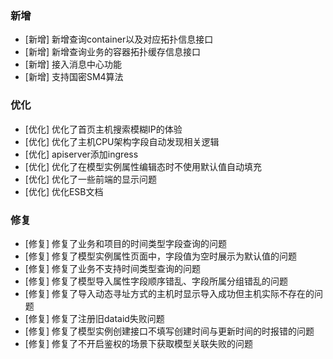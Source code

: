 ### 新增

-  [新增] 新增查询container以及对应拓扑信息接口
-  [新增] 新增查询业务的容器拓扑缓存信息接口
-  [新增] 接入消息中心功能
-  [新增] 支持国密SM4算法

### 优化

- [优化] 优化了首页主机搜索模糊IP的体验
- [优化] 优化了主机CPU架构字段自动发现相关逻辑
- [优化] apiserver添加ingress
- [优化] 优化了在模型实例属性编辑态时不使用默认值自动填充
- [优化] 优化了一些前端的显示问题
- [优化] 优化ESB文档

### 修复

- [修复] 修复了业务和项目的时间类型字段查询的问题
- [修复] 修复了模型实例属性页面中，字段值为空时展示为默认值的问题
- [修复] 修复了业务不支持时间类型查询的问题
- [修复] 修复了模型导入属性字段顺序错乱、字段所属分组错乱的问题
- [修复] 修复了导入动态寻址方式的主机时显示导入成功但主机实际不存在的问题
- [修复] 修复了注册旧dataid失败问题
- [修复] 修复了模型实例创建接口不填写创建时间与更新时间的时报错的问题
- [修复] 修复了不开启鉴权的场景下获取模型关联失败的问题